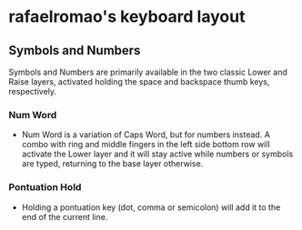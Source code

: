 # rafaelromao's keyboard layout

## Symbols and Numbers
Symbols and Numbers are primarily available in the two classic Lower and Raise layers, activated holding the space and backspace thumb keys, respectively.

### Num Word
- Num Word is a variation of Caps Word, but for numbers instead. A combo with ring and middle fingers in the left side bottom row will activate the Lower layer and it will stay active while numbers or symbols are typed, returning to the base layer otherwise.

### Pontuation Hold
- Holding a pontuation key (dot, comma or semicolon) will add it to the end of the current line.